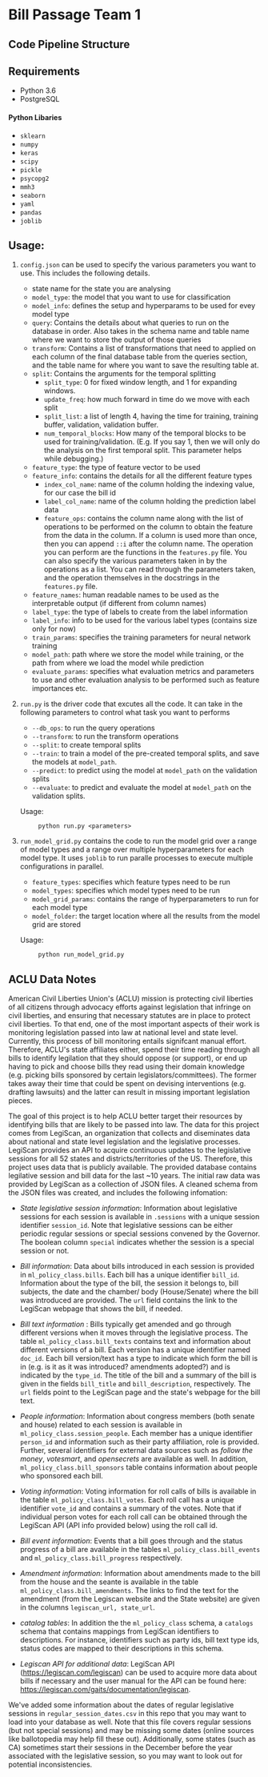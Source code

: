 # Bill Passage Team 1

## Code Pipeline Structure

## Requirements

- Python 3.6
- PostgreSQL

#### Python Libaries   

- `sklearn`
- `numpy`
- `keras`
- `scipy`
- `pickle`
- `psycopg2`
- `mmh3`
- `seaborn`
- `yaml`
- `pandas`
- `joblib`

## Usage: 

1. `config.json` can be used to specify the various parameters you want to use. 
This includes the following details.
    - state name for the state you are analysing
    - `model_type`: the model that you want to use for classification
    - `model_info`: defines the setup and hyperparams to be used for evey model type
    - `query`: Contains the details about what queries to run on the database in order. 
    Also takes in the schema name and table name where we want to store the output of those queries
    - `transform`: Contains a list of transformations that need to applied on each column 
    of the final database table from the queries section, and the table name for where you want
    to save the resulting table at. 
    - `split`: Contains the arguments for the temporal splitting
        * `split_type`: 0 for fixed window length, and 1 for expanding windows. 
        * `update_freq`: how much forward in time do we move with each split
        * `split_list`: a list of length 4, having the time for training, training buffer, validation, validation buffer. 
        * `num_temporal_blocks`: How many of the temporal blocks to be used for training/validation. 
        (E.g. If you say 1, then we will only do the analysis on the first temporal split.
         This parameter helps while debugging.)
    - `feature_type`: the type of feature vector to be used
    - `feature_info`: contains the details for all the different feature types
        * `index_col_name`: name of the column holding the indexing value, for our case the bill id
        * `label_col_name`: name of the column holding the prediction label data
        * `feature_ops`: contains the column name along with the list of operations to be performed
        on the column to obtain the feature from the data in the column. 
        If a column is used more than once, then you can append `::i` after the column name.
        The operation you can perform are the functions in the `features.py` file. You can also 
        specify the various parameters taken in by the operations as a list. 
        You can read through the parameters taken, and the operation themselves in the docstrings
        in the `features.py` file. 
    - `feature_names`: human readable names to be used as the interpretable output 
        (if different from column names)
    - `label_type`: the type of labels to create from the label information
    - `label_info`: info to be used for the various label types (contains size only for now)
    - `train_params`: specifies the training parameters for neural network training 
    - `model_path`: path where we store the model while training, or the path from where we
    load the model while prediction
    - `evaluate_params`:  specifies what evaluation metrics and parameters to use
     and other evaluation analysis to be performed such as feature importances etc.
            
2. `run.py` is the driver code that excutes all the code.
 It can take in the following parameters to control what task you want to performs
    - `--db_ops`: to run the query operations
    - `--transform`: to run the transform operations
    - `--split`: to create temporal splits
    - `--train`: to train a model of the pre-created temporal splits, 
        and save the models at `model_path`.
    - `--predict`: to predict using the model at `model_path` on the validation splits
    - `--evaluate`: to predict and evaluate the model at `model_path` on the validation splits.

   Usage: 
   ```
        python run.py <parameters>
   ```
   
3. `run_model_grid.py` contains the code to run the model grid over a range of model types
and a range over multiple hyperparameters for each model type. It uses `joblib` to run paralle 
processes to execute multiple configurations in parallel. 
    - `feature_types`: specifies which feature types need to be run
    - `model_types`: specifies which model types need to be run
    - `model_grid_params`: contains the range of hyperparameters to run for each model type
    - `model_folder`: the target location where all the results from the model grid are stored
    
    Usage: 
   ```
        python run_model_grid.py 
   ```
## ACLU Data Notes

American Civil Liberties Union's (ACLU) mission is protecting civil liberties of all citizens through advocacy efforts against legislation that infringe on civil liberties, and ensuring that necessary statutes are in place to protect civil liberties.  To that end, one of the most important aspects of their work is monitoring legislation passed into law at national level and state level. Currently, this process of bill monitoring entails signifcant manual effort. Therefore, ACLU's state affiliates either, spend their time reading through all bills to identify legilation that they should oppose (or support), or end up having to pick and choose bills they read using their domain knowledge (e.g. picking bills sponsored by certain legislators/committees). The former takes away their time that could be spent on devising interventions (e.g. drafting lawsuits) and the latter can result in missing important legislation pieces.  

The goal of this project is to help ACLU better target their resources by identifying bills that are likely to be passed into law. The data for this project comes from LegiScan, an organization that collects and diseminates data about national and state level legislation and the legislative processes. LegiScan provides an API to acquire continuous updates to the legislative sessions for all 52 states and districts/territories of the US. Therefore, this project uses data that is publicly available. The provided database contains legilative session and bill data for the last ~10 years. The initial raw data was provided by LegiScan as a collection of JSON files. A cleaned schema from the JSON files was created, and includes the following infomation:
- *State legislative session information*: Information about legislative sessions for each session is available in `.sessions` with a unique session identifier `session_id`. Note that legislative sessions can be either periodic regular sessions or special sessions convened by the Governor. The boolean column `special` indicates whether the session is a special session or not. 

- *Bill information*: Data about bills introduced in each session is provided in `ml_policy_class.bills`. Each bill has a unique identifier `bill_id`. Information about the type of the bill, the session it belongs to, bill subjects, the date and the chamber/ body (House/Senate) where the bill was introduced are provided. The `url` field contains the link to the LegiScan webpage that shows the bill, if needed. 

- *Bill text information* : Bills typically get amended and go through different versions when it moves through the legislative process. The table `ml_policy_class.bill_texts` contains text and information about different versions of a bill. Each version has a unique identifier named `doc_id`. Each bill version/text has a type to indicate which form the bill is in (e.g. is it as it was introduced? amendments adopted?) and is indicated by the `type_id`. The title of the bill and a summary of the bill is given in the fields `bill_title` and `bill_description`, respectively. The `url` fields point to the LegiScan page and the state's webpage for the bill text.

- *People information*: Information about congress members (both senate and house) related to each session is available in `ml_policy_class.session_people`. Each member has a unique identifier `person_id` and information such as their party affiliation, role is provided. Further, several identifiers for external data sources such as _follow the money_, _votesmart_, and _opensecrets_ are available as well. In addition, `ml_policy_class.bill_sponsors` table contains information about people who sponsored each bill.

- *Voting information*: Voting information for roll calls of bills is available in the table `ml_policy_class.bill_votes`. Each roll call has a unique identifier `vote_id` and contains a summary of the votes. Note that if individual person votes for each roll call can be obtained through the LegiScan API (API info provided below) using the roll call id. 

- *Bill event information*: Events that a bill goes through and the status progress of a bill are available in the tables `ml_policy_class.bill_events` and `ml_policy_class.bill_progress` respectively. 

- *Amendment information*: Information about amendments made to the bill from the house and the seante is available in the table `ml_policy_class.bill_amendments`. The links to find the text for the amendment (from the Legiscan website and the State website) are given in the columns `legiscan_url, state_url`. 

- *catalog tables*: In addition the the `ml_policy_class` schema, a `catalogs` schema that contains mappings from LegiScan identifiers to descriptions. For instance, identifiers such as party ids, bill text type ids, status codes are mapped to their descriptions in this schema.

- *Legiscan API for additional data*: LegiScan API (https://legiscan.com/legiscan) can be used to acquire more data about bills if necessary and the user manual for the API can be found here: https://legiscan.com/gaits/documentation/legiscan. 

We've added some information about the dates of regular legislative sessions in `regular_session_dates.csv` in this repo that you may want to load into your database as well. Note that this file covers regular sessions (but not special sessions) and may be missing some dates (online sources like ballotopedia may help fill these out). Additionally, some states (such as CA) sometimes start their sessions in the December before the year associated with the legislative session, so you may want to look out for potential inconsistencies.

